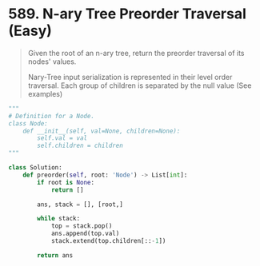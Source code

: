 # 589. N-ary Tree Preorder Traversal (Easy)

> Given the root of an n-ary tree, return the preorder traversal of its nodes' values.
>
> Nary-Tree input serialization is represented in their level order traversal. Each group of children is separated by the null value (See examples)

```python
"""
# Definition for a Node.
class Node:
    def __init__(self, val=None, children=None):
        self.val = val
        self.children = children
"""

class Solution:
    def preorder(self, root: 'Node') -> List[int]:
        if root is None:
            return []

        ans, stack = [], [root,]

        while stack:
            top = stack.pop()
            ans.append(top.val)
            stack.extend(top.children[::-1])

        return ans


```
